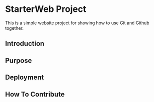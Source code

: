 # StarterWeb Project

This is a simple website project for showing how to use Git and Github together.

## Introduction

## Purpose

## Deployment

## How To Contribute
